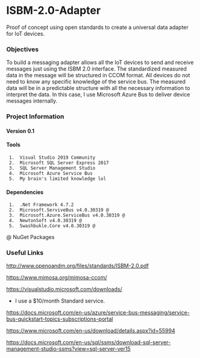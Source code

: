 # ISBM-2.0-Adapter

Proof of concept using open standards to create a universal data adapter for IoT devices. 

### Objectives

To build a messaging adapter allows all the IoT devices to send and receive messages just using the ISBM 2.0 interface. The standardized measured data in the message will be structured in CCOM format. All devices do not need to know any specific knowledge of the service bus. The measured data will be in a predictable structure with all the necessary information to interpret the data. In this case, I use Microsoft Azure Bus to deliver device messages internally.

### Project Information

#### Version 0.1

#### Tools
     1.  Visual Studio 2019 Community
     2.  Microsoft SQL Server Express 2017
     3.  SQL Server Management Studio
     4.  Microsoft Azure Service Bus
     5.  My brain's limited knowledge lol
     
#### Dependencies
     1.  .Net Framework 4.7.2
     2.  Microsoft.ServiveBus v4.0.30319 @
     3.  Microsoft.Azure.ServiceBus v4.0.30319 @
     4.  NewtonSoft v4.0.30319 @
     5.  Swashbukle.Core v4.0.30319 @
 
@ NuGet Packages

### Useful Links

http://www.openoandm.org/files/standards/ISBM-2.0.pdf

https://www.mimosa.org/mimosa-ccom/

https://visualstudio.microsoft.com/downloads/

* I use a $10/month Standard service.

https://docs.microsoft.com/en-us/azure/service-bus-messaging/service-bus-quickstart-topics-subscriptions-portal

https://www.microsoft.com/en-us/download/details.aspx?id=55994

https://docs.microsoft.com/en-us/sql/ssms/download-sql-server-management-studio-ssms?view=sql-server-ver15
